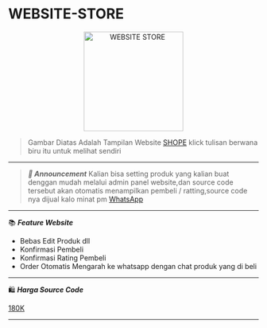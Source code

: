 # WEBSITE-STORE

<p align="center">

<img src="https://telegra.ph/file/92e85c8f4cd9cc1c3f841.jpg" alt="WEBSITE STORE" width="200"/>
</p>

>Gambar Diatas Adalah Tampilan Website [SHOPE](https://shope.ojiofficial.my.id) klick tulisan berwana biru itu untuk melihat sendiri
--------
> ***📢 Announcement***
Kalian bisa setting produk yang kalian buat denggan mudah melalui admin panel website,dan source code tersebut akan otomatis menampilkan pembeli / ratting,source code nya dijual kalo minat pm [WhatsApp](https://wa.me/6282353119669)
--------
📚 ***Feature Website***
- Bebas Edit Produk dll
- Konfirmasi Pembeli
- Konfirmasi Rating Pembeli
- Order Otomatis Mengarah ke whatsapp dengan chat produk yang di beli
--------
🛍️ ***Harga Source Code***

[180K](https://wa.me/6282353119669)

--------

